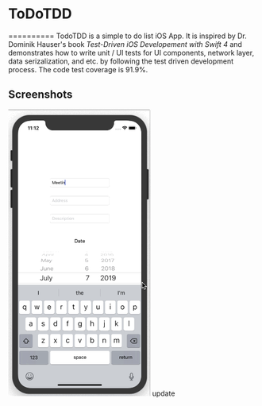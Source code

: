 # ToDoTDD
==========
TodoTDD is a simple to do list iOS App. It is inspired by Dr. Dominik Hauser's book *Test-Driven iOS Developement with Swift 4* and demonstrates how to write unit / UI tests for UI components, network layer, data serizalization, and etc. by following the test driven development process. The code test coverage is 91.9%.

## Screenshots

![ToDOTDD](./ToDoTDD.gif)
update